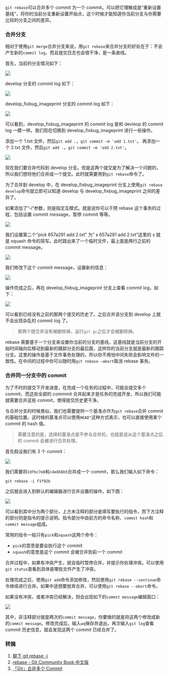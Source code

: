`git rebase`可以合并多个 commit 为一个 commit。可以把它理解成是“重新设置基线”，将你的当前分支重新设置开始点，这个时候才能知道你当前分支与你需要比较的分支之间的差异。

### 合并分支

相对于使用`git merge`合并分支来说，用`git rebase`来合并分支的好处在于：不会产生新的`commit log`，而且提交日志也会很干净，是一条直线。

首先，当前的分支情况如下：

![](http://7xkt52.com1.z0.glb.clouddn.com/markdown/1478523792810.png)

develop 分支的 commit log 如下：

![](http://7xkt52.com1.z0.glb.clouddn.com/markdown/1478523844876.png)

develop_fixbug_imageprint 分支的 commit log 如下：

![](http://7xkt52.com1.z0.glb.clouddn.com/markdown/1478523873396.png)

可以看到，develop_fixbug_imageprint 的 commit log 是和 devleop 的 commit log 一模一样。我们现在切换到 develop_fixbug_imageprint 进行一些操作。

添加一个 1.txt 文件，然后`git add .`，`git commit –m 'add 1.txt'`。
再添加一个 2.txt 文件，然后`git add .`，`git commit –m 'add 2.txt'`。

![](http://7xkt52.com1.z0.glb.clouddn.com/markdown/1478523996294.png)

现在我们要合并代码到 develop 分支。但是这两个提交是为了解决一个问题的，所以我们想将他们合并成一个提交。此时就需要用到`git rebase`命令了。

为了合并到 develop 中，在 develop_fixbug_imageprint 分支上使用`git rebase develop`命令就立即可以知道 develop 与 develop_fixbug_imageprint 之间的差异了。

如果添加了”-i“参数，则是指交互模式。就是说你可以干预 rebase 这个事务的过程，包括设置 commit message，暂停 commit 等等。

![](http://7xkt52.com1.z0.glb.clouddn.com/markdown/1478525584244.png)

我们设置第二个”pick 657a291 add 2.txt” 为” s 657a291 add 2.txt”这里的 s 就是 squash 命令的简写。此时跳出来了一个临时文件，最上面是两行之前的 commit message。

![](http://7xkt52.com1.z0.glb.clouddn.com/markdown/1478526030231.png)

我们修改下这个 commit message，设置新的信息：

![](http://7xkt52.com1.z0.glb.clouddn.com/markdown/1478526082581.png)

操作完成之后，再在 develop_fixbug_imageprint 分支上查看 commit log，如下：

![](http://7xkt52.com1.z0.glb.clouddn.com/markdown/1478526211414.png)

可以看到已经没有之前的那两个提交的历史了。之后合并该分支到 develop 上就不会出现杂乱的 commit log 了。

> 那两个提交并没有被删除掉，运行`git gc`之后才会被删除掉。

rebase 需要基于一个分支来设置你当前的分支的基线，这基线就是当前分支的开始时间轴向后移动到最新的跟踪分支的最后面，这样你的当前分支就是最新的跟踪分支。这里的操作是基于文件事务处理的，所以你不用怕中间失败会影响文件的一致性。在中间的过程中你可以随时用`git rebase –abort`取消 rebase 事务。

### 合并同一分支中的 commit

为了不时的提交下开发进度，在完成一个任务的过程中，可能会提交多个 commit，而这些全部的 commmit 合并起来才是任务的完成开发，所以我们可能就需要合并这些 commit，使得提交历史更干净。

与合并分支的时候类似，我们也需要提供一个基准点作为`git rebase`合并 commit 的基础位置。这时候的基准点可以使用`HEAD^`这种方式表示，也可以直接使用某个 commit 的 hash 值。

> 需要注意的是，选择的基准点是不参与合并的，也就是说从这个基准点之后的 commit 会被进行合并处理。

首先假设我们有 3 个 commit：

![](http://7xkt52.com1.z0.glb.clouddn.com/markdown/1494409536000.png)

我们需要将`2dfbc7e8`和`c4e858b5`合并成一个 commit，那么我们输入如下命令：

```shell
git rebase -i f1f92b
```

之后就会进入到默认的编辑器进行合并设置的操作。如下图：

![](http://7xkt52.com1.z0.glb.clouddn.com/markdown/1494409679865.png)

可以看到其中分为两个部分，上方未注释的部分是填写要执行的指令，而下方注释的部分则是指令的提示说明。指令部分中由前方的命令名称、`commit hash`和`commit message`组成。

常用的指令一般只有`pick`和`squash`这两个命令：

* `pick`的意思是要会执行这个 commit
* `squash`的意思是这个 commit 会被合并到前一个 commit

合并过程中，如果有冲突产生，就会临时暂停合并，并提示你处理冲突。可以使用`git status`查看到具体是哪些文件产生了冲突。

处理完成之后，使用`git add`命令添加修改，然后使用`git rebase --continue`命令继续进行合并。如果中途想要放弃合并，可以使用`git rebase --abort`命令。

如果没有冲突，或者冲突已经解决，则会出现如下的`commit message`编辑窗口：

![](http://7xkt52.com1.z0.glb.clouddn.com/markdown/1494409947082.png)

其中，非注释部分就是两次的`commit message`，你要做的就是将这两个修改成新的`commit message`。修改完成后，输入`wq`保存并退出，再次输入`git log`查看 commit 历史信息，就会发现这两个 commit 已经合并了。

### 转摘
1. [聊下 git rebase -i](http://www.cnblogs.com/wangiqngpei557/p/5989292.html)
2. [rebase - Git Community Book 中文版](http://gitbook.liuhui998.com/4_2.html)
3. [「Git」合并多个 Commit](http://www.jianshu.com/p/964de879904a)


